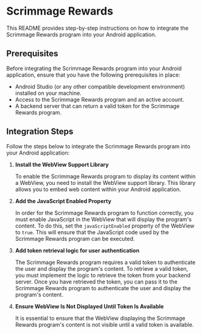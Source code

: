 # Scrimmage Rewards

This README provides step-by-step instructions on how to integrate
the Scrimmage Rewards program into your Android application.

## Prerequisites

Before integrating the Scrimmage Rewards program into your Android application,
ensure that you have the following prerequisites in place:

- Android Studio (or any other compatible development environment) installed on your machine.
- Access to the Scrimmage Rewards program and an active account.
- A backend server that can return a valid token for the Scrimmage Rewards program.

## Integration Steps

Follow the steps below to integrate the Scrimmage Rewards program into your Android application:

1. **Install the WebView Support Library**

   To enable the Scrimmage Rewards program to display its content within a WebView,
   you need to install the WebView support library. This library allows you to embed
   web content within your Android application.

2. **Add the JavaScript Enabled Property**

   In order for the Scrimmage Rewards program to function correctly,
   you must enable JavaScript in the WebView that will display
   the program's content. To do this, set the `javaScriptEnabled` property
   of the WebView to `true`. This will ensure that the JavaScript code used
   by the Scrimmage Rewards program can be executed.

3. **Add token retrieval logic for user authentication**

   The Scrimmage Rewards program requires a valid token to authenticate
   the user and display the program's content. To retrieve a valid token,
   you must implement the logic to retrieve the token from your backend server.
   Once you have retrieved the token, you can pass it to the Scrimmage Rewards
   program to authenticate the user and display the program's content.

4. **Ensure WebView Is Not Displayed Until Token Is Available**

   It is essential to ensure that the WebView displaying the Scrimmage Rewards
   program's content is not visible until a valid token is available.
